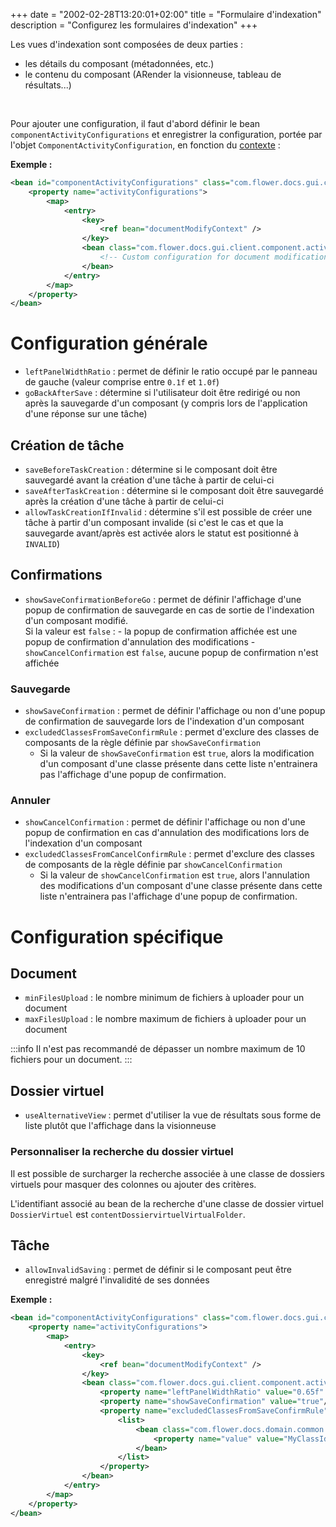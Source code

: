 +++
date = "2002-02-28T13:20:01+02:00"
title = "Formulaire d'indexation"
description = "Configurez les formulaires d'indexation"
+++


Les vues d'indexation sont composées de deux parties : 

* les détails du composant (métadonnées, etc.) 
* le contenu du composant (ARender la visionneuse, tableau de résultats...) 

<br/>

Pour ajouter une configuration, il faut d'abord définir le bean ``componentActivityConfigurations`` et enregistrer la configuration, portée par l'objet ``ComponentActivityConfiguration``, en fonction du [contexte](broken-link.md) : 

__Exemple :__ 

```xml 
<bean id="componentActivityConfigurations" class="com.flower.docs.gui.client.component.activity.ComponentActivityConfigurations">
	<property name="activityConfigurations">
		<map>
			<entry>
				<key>
					<ref bean="documentModifyContext" />
				</key>
				<bean class="com.flower.docs.gui.client.component.activity.ComponentActivityConfiguration">
					<!-- Custom configuration for document modifications -->
				</bean>	
			</entry>
		</map>
	</property>
</bean>
```

# Configuration générale

* ``leftPanelWidthRatio`` : permet de définir le ratio occupé par le panneau de gauche (valeur comprise entre `0.1f` et `1.0f`)
* ``goBackAfterSave`` : détermine si l'utilisateur doit être redirigé ou non après la sauvegarde d'un composant (y compris lors de l'application d'une réponse sur une tâche) 


## Création de tâche

* ``saveBeforeTaskCreation`` : détermine si le composant doit être sauvegardé avant la création d'une tâche à partir de celui-ci 
* ``saveAfterTaskCreation`` : détermine si le composant doit être sauvegardé après la création d'une tâche à partir de celui-ci
* ``allowTaskCreationIfInvalid`` : détermine s'il est possible de créer une tâche à partir d'un composant invalide (si c'est le cas et que la sauvegarde avant/après est activée alors le statut est positionné à ``INVALID``)


## Confirmations

* ``showSaveConfirmationBeforeGo`` : permet de définir l'affichage d'une popup de confirmation de sauvegarde en cas de sortie de l'indexation d'un composant modifié.
<br/> Si la valeur est ``false`` : 
      - la popup de confirmation affichée est une popup de confirmation d'annulation des modifications
      - ``showCancelConfirmation`` est ``false``, aucune popup de confirmation n'est affichée

### Sauvegarde

* ``showSaveConfirmation`` : permet de définir l'affichage ou non d'une popup de confirmation de sauvegarde lors de l'indexation d'un composant
* ``excludedClassesFromSaveConfirmRule`` : permet d'exclure des classes de composants de la règle définie par ``showSaveConfirmation``
   - Si la valeur de ``showSaveConfirmation`` est ``true``, alors la modification d'un composant d'une classe présente dans cette liste n'entrainera pas l'affichage d'une popup de confirmation. 

### Annuler
* ``showCancelConfirmation`` : permet de définir l'affichage ou non d'une popup de confirmation en cas d'annulation des modifications lors de l'indexation d'un composant
* ``excludedClassesFromCancelConfirmRule`` : permet d'exclure des classes de composants de la règle définie par ``showCancelConfirmation``
   - Si la valeur de ``showCancelConfirmation`` est ``true``, alors l'annulation des modifications d'un composant d'une classe présente dans cette liste n'entrainera pas l'affichage d'une popup de confirmation. 

# Configuration spécifique

## Document

* ``minFilesUpload`` : le nombre minimum de fichiers à uploader pour un document
* ``maxFilesUpload`` : le nombre maximum de fichiers à uploader pour un document

:::info 
Il n'est pas recommandé de dépasser un nombre maximum de 10 fichiers pour un document.
:::

## Dossier virtuel
* ``useAlternativeView`` : permet d'utiliser la vue de résultats sous forme de liste plutôt que l'affichage dans la visionneuse
   
### Personnaliser la recherche du dossier virtuel

Il est possible de surcharger la recherche associée à une classe de dossiers virtuels pour masquer des colonnes ou ajouter des critères.

L'identifiant associé au bean de la recherche d'une classe de dossier virtuel `DossierVirtuel` est ``contentDossiervirtuelVirtualFolder``.


## Tâche

* ``allowInvalidSaving`` : permet de définir si le composant peut être enregistré malgré l'invalidité de ses données


__Exemple :__ 

```xml 
<bean id="componentActivityConfigurations" class="com.flower.docs.gui.client.component.activity.ComponentActivityConfigurations">
	<property name="activityConfigurations">
		<map>
			<entry>
				<key>
					<ref bean="documentModifyContext" />
				</key>
				<bean class="com.flower.docs.gui.client.component.activity.ComponentActivityConfiguration">
					<property name="leftPanelWidthRatio" value="0.65f" />
					<property name="showSaveConfirmation" value="true"/>
					<property name="excludedClassesFromSaveConfirmRule">
						<list>
							<bean class="com.flower.docs.domain.common.Id">
								<property name="value" value="MyClassId"/>
							</bean>
						</list>
					</property>
				</bean>	
			</entry>
		</map>
	</property>
</bean>
```

 